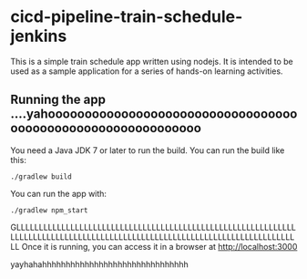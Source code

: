 # cicd-pipeline-train-schedule-jenkins

This is a simple train schedule app written using nodejs. It is intended to be used as a sample application for a series of hands-on learning activities.

## Running the app ....yahoooooooooooooooooooooooooooooooooooooooooooooooooooooooooooo

You need a Java JDK 7 or later to run the build. You can run the build like this:

    ./gradlew build

You can run the app with:

    ./gradlew npm_start

GLLLLLLLLLLLLLLLLLLLLLLLLLLLLLLLLLLLLLLLLLLLLLLLLLLLLLLLLLLLLLLLLLLLLLLLLLLLLLLLLLLLLLLLLLLLLLLLLLLLLLLLLLLLLLLLLLLLLLLLLLLLLLLL
Once it is running, you can access it in a browser at [http://localhost:3000](http://localhost:3000)



yayhahahhhhhhhhhhhhhhhhhhhhhhhhhhhhhhh
